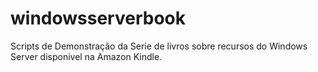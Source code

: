 # windowsserverbook
Scripts de Demonstração da Serie de livros sobre recursos do Windows Server disponivel na Amazon Kindle.

